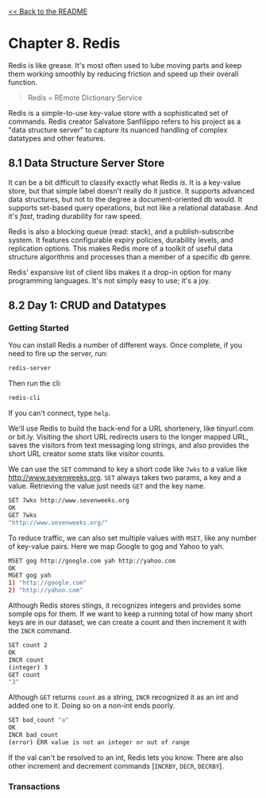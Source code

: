 [&lt;&lt; Back to the README](README.md)

# Chapter 8. Redis

Redis is like grease. It's most often used to lube moving parts and keep them
working smoothly by reducing friction and speed up their overall function.

> Redis = REmote DIctionary Service

Redis is a simple-to-use key-value store with a sophisticated set of commands.
Redis creator Salvatore Sanfilippo refers to his project as a "data structure
server" to capture its nuanced handling of complex datatypes and other features.

## 8.1 Data Structure Server Store

It can be a bit difficult to classify exactly what Redis *is*. It is a key-value
store, but that simple label doesn't really do it justice. It supports advanced
data structures, but not to the degree a document-oriented db would. It supports
set-based query operations, but not like a relational database. And it's *fast*,
trading durability for raw speed.

Redis is also a blocking queue (read: stack), and a publish-subscribe system. It
features configurable expiry policies, durability levels, and replication options.
This makes Redis more of a toolkit of useful data structure algorithms and processes
than a member of a specific db genre.

Redis' expansive list of client libs makes it a drop-in option for many programming
languages. It's not simply easy to use; it's a joy.

## 8.2 Day 1: CRUD and Datatypes

### Getting Started

You can install Redis a number of different ways. Once complete, if you need to
fire up the server, run:

```sh
redis-server
```

Then run the cli:

```sh
redis-cli
```

If you can't connect, type `help`.

We'll use Redis to build the back-end for a URL shortenery, like tinyurl.com or
bit.ly. Visiting the short URL redirects users to the longer mapped URL, saves
the visitors from text messaging long strings, and also provides the short URL
creator some stats like visitor counts.

We can use the `SET` command to key a short code like `7wks` to a value like
http://www.sevenweeks.org. `SET` always takes two params, a key and a value.
Retrieving the value just needs `GET` and the key name.

```sh
SET 7wks http://www.sevenweeks.org
OK
GET 7wks
"http://www.sevenweeks.org/"
```

To reduce traffic, we can also set multiple values with `MSET`, like any number
of key-value pairs. Here we map Google to gog and Yahoo to yah.

```sh
MSET gog http://google.com yah http://yahoo.com
OK
MGET gog yah
1) "http://google.com"
2) "http://yahoo.com"
```

Although Redis stores stings, it recognizes integers and provides some somple
ops for them. If we want to keep a running total of how many short keys are in
our dataset, we can create a count and then increment it with the `INCR`
command.

```sh
SET count 2
OK
INCR count
(integer) 3
GET count
"3"
```

Although `GET` returns `count` as a string, `INCR` recognized it as an int and
added one to it. Doing so on a non-int ends poorly.

```sh
SET bad_count "a"
OK
INCR bad_count
(error) ERR value is not an integer or out of range
```

If the val can't be resolved to an int, Redis lets you know. There are also
other increment and decrement commands [`INCRBY`, `DECR`, `DECRBY`].

### Transactions
